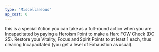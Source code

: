 ```yaml
---
type: "Miscellaneous"
ap_cost: 0
---
```


this is a special Action you can take as a full-round action when you are Incapacitated by paying a Heroism Point to make a Hard FOW Check (DC 25). Restore your Vitality, Focus and Spirit Points to at least 1 each, thus clearing Incapacitated (you get a level of Exhaustion as usual). 